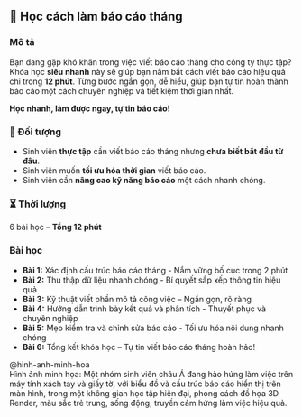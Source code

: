 ## 📌 Học cách làm báo cáo tháng  

### Mô tả  
Bạn đang gặp khó khăn trong việc viết báo cáo tháng cho công ty thực tập? Khóa học **siêu nhanh** này sẽ giúp bạn nắm bắt cách viết báo cáo hiệu quả chỉ trong **12 phút**. Từng bước ngắn gọn, dễ hiểu, giúp bạn tự tin hoàn thành báo cáo một cách chuyên nghiệp và tiết kiệm thời gian nhất.

**Học nhanh, làm được ngay, tự tin báo cáo!**

### 🎯 Đối tượng  
- Sinh viên **thực tập** cần viết báo cáo tháng nhưng **chưa biết bắt đầu từ đâu**.  
- Sinh viên muốn **tối ưu hóa thời gian** viết báo cáo.  
- Sinh viên cần **nâng cao kỹ năng báo cáo** một cách nhanh chóng.  

### ⏳ Thời lượng  
6 bài học – **Tổng 12 phút**  

### Bài học  
- **Bài 1:** Xác định cấu trúc báo cáo tháng - Nắm vững bố cục trong 2 phút  
- **Bài 2:** Thu thập dữ liệu nhanh chóng - Bí quyết sắp xếp thông tin hiệu quả  
- **Bài 3:** Kỹ thuật viết phần mô tả công việc – Ngắn gọn, rõ ràng  
- **Bài 4:** Hướng dẫn trình bày kết quả và phân tích - Thuyết phục và chuyên nghiệp  
- **Bài 5:** Mẹo kiểm tra và chỉnh sửa báo cáo - Tối ưu hóa nội dung nhanh chóng  
- **Bài 6:** Tổng kết khóa học – Tự tin viết báo cáo tháng hoàn hảo!  

@hinh-anh-minh-hoa  
Hình ảnh minh họa: Một nhóm sinh viên châu Á đang hào hứng làm việc trên máy tính xách tay và giấy tờ, với biểu đồ và cấu trúc báo cáo hiển thị trên màn hình, trong một không gian học tập hiện đại, phong cách đồ họa 3D Render, màu sắc trẻ trung, sống động, truyền cảm hứng làm việc hiệu quả.